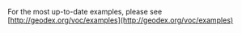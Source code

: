 For the most up-to-date examples, please see [http://geodex.org/voc/examples](http://geodex.org/voc/examples)
